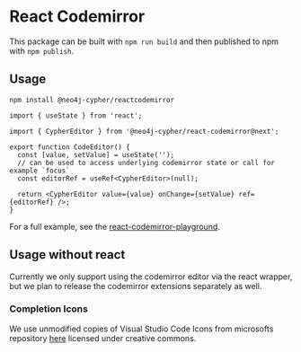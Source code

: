 # React Codemirror

This package can be built with `npm run build` and then published to npm with `npm publish`.

## Usage

`npm install @neo4j-cypher/reactcodemirror`

```tsx
import { useState } from 'react';

import { CypherEditor } from '@neo4j-cypher/react-codemirror@next';

export function CodeEditor() {
  const [value, setValue] = useState('');
  // can be used to access underlying codemirror state or call for example `focus`
  const editorRef = useRef<CypherEditor>(null);

  return <CypherEditor value={value} onChange={setValue} ref={editorRef} />;
}
```

For a full example, see the [react-codemirror-playground](../react-codemirror-playground).

## Usage without react

Currently we only support using the codemirror editor via the react wrapper, but we plan to release the codemirror extensions separately as well.

### Completion Icons

We use unmodified copies of Visual Studio Code Icons from microsofts repository [here](https://github.com/microsoft/vscode-icons) licensed under creative commons.
